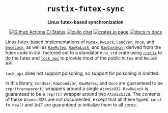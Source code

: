 <div align="center">
  <h1><code>rustix-futex-sync</code></h1>

  <p>
    <strong>Linux futex-based synchronization</strong>
  </p>

  <p>
    <a href="https://github.com/sunfishcode/rustix-futex-sync/actions?query=workflow%3ACI"><img src="https://github.com/sunfishcode/rustix-futex-sync/workflows/CI/badge.svg" alt="Github Actions CI Status" /></a>
    <a href="https://bytecodealliance.zulipchat.com/#narrow/stream/206238-general"><img src="https://img.shields.io/badge/zulip-join_chat-brightgreen.svg" alt="zulip chat" /></a>
    <a href="https://crates.io/crates/rustix-futex-sync"><img src="https://img.shields.io/crates/v/rustix-futex-sync.svg" alt="crates.io page" /></a>
    <a href="https://docs.rs/rustix-futex-sync"><img src="https://docs.rs/rustix-futex-sync/badge.svg" alt="docs.rs docs" /></a>
  </p>
</div>

Linux futex-based implementations of [`Mutex`], [`RwLock`], [`Condvar`],
[`Once`], and [`OnceLock`], as well as [`RawMutex`], [`RawRwLock`], and
[`RawCondvar`], derived from the futex code in std, factored out to a
standalone `no_std` crate using [`rustix`] to do the futex and [`lock_api`] to
provide most of the public `Mutex` and `RwLock` API.

`lock_api` does not support poisoning, so support for poisoning is omitted.

In this library, `Condvar`, `RawCondvar`, `RawMutex`, and `Once` are guaranteed
to be `repr(transparent)` wrappers around a single `AtomicU32`. `RawRwLock` is
guaranteed to be a `repr(C)` wrapper around two `AtomicU32`s. The contents of
these `AtomicU32`s are not documented, except that all these types'
`const fn new()` and `INIT` are guaranteed to initialize them to all zeros.

[`Mutex`]: https://docs.rs/rustix-futex-sync/latest/rustix_futex_sync/type.Mutex.html
[`RwLock`]: https://docs.rs/rustix-futex-sync/latest/rustix_futex_sync/type.RwLock.html
[`Condvar`]: https://docs.rs/rustix-futex-sync/latest/rustix_futex_sync/struct.Condvar.html
[`Once`]: https://docs.rs/rustix-futex-sync/latest/rustix_futex_sync/struct.Once.html
[`OnceLock`]: https://docs.rs/rustix-futex-sync/latest/rustix_futex_sync/struct.OnceLock.html
[`RawMutex`]: https://docs.rs/rustix-futex-sync/latest/rustix_futex_sync/struct.RawMutex.html
[`RawRwLock`]: https://docs.rs/rustix-futex-sync/latest/rustix_futex_sync/struct.RawRwLock.html
[`RawCondvar`]: https://docs.rs/rustix-futex-sync/latest/rustix_futex_sync/type.RawCondvar.html
[`rustix`]: https://github.com/bytecodealliance/rustix#readme
[`lock_api`]: https://crates.io/crates/lock_api
